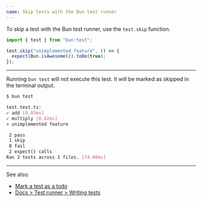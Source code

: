 ```yaml
---
name: Skip tests with the Bun test runner
---
```


To skip a test with the Bun test runner, use the `test.skip` function.

```ts
import { test } from "bun:test";

test.skip("unimplemented feature", () => {
  expect(Bun.isAwesome()).toBe(true);
});
```

---

Running `bun test` will not execute this test. It will be marked as skipped in the terminal output.

```sh
$ bun test

test.test.ts:
✓ add [0.03ms]
✓ multiply [0.02ms]
» unimplemented feature

 2 pass
 1 skip
 0 fail
 2 expect() calls
Ran 3 tests across 1 files. [74.00ms]
```

---

See also:

- [Mark a test as a todo](/guides/test/todo-tests)
- [Docs > Test runner > Writing tests](/docs/test/writing)
